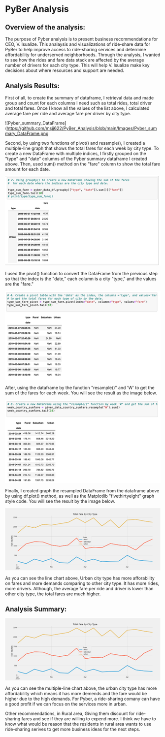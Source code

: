# PyBer Analysis
## Overview of the analysis:
The purpose of Pyber analysis is to present business recommendations for CEO, V. Isualize. This analaysis and visualizations of ride-share data for PyBer to help improve access to ride-sharing services and determine affordability for underserved neighborhoods. Through the analysis, I wanted to see how the rides and fare data stack are affected by the average number of drivers for each city type. This will help V. Isualize make key decisions about where resources and support are needed.

## Analysis Results:
First of all, to create the summary of dataframe, I retrieval data and made group and count for each columns I need such as total rides, total driver and total fares. Once I know all the values of the list above, I calculated average fare per ride and average fare per driver by city type.

![Pyber_summary_DataFrame](https://github.com/msjj622/PyBer_Analysis/blob/main/Images/Pyber_summary_DataFrame.png

Second, by using two functions of pivot() and resample(), I created a multiple-line graph that shows the total fares for each week by city type. To create a new DataFrame with multiple indices, I firstly grouped on the "type" and "date" columns of the Pyber summary dataframe I created above. Then, used sum() method on the "fare" column to show the total fare amount for each date. 

![newDataFrame_type_date_fare](https://github.com/msjj622/PyBer_Analysis/blob/main/Images/newDataFrame_type_date_fare.png)

I used the pivot() function to convert the DataFrame from the previous step so that the index is the "date," each column is a city "type," and the values are the "fare."

![newDataFrame_type_date_byCity_type](https://github.com/msjj622/PyBer_Analysis/blob/main/Images/newDataFrame_type_date_byCity_type.png)

After, using the dataframe by the function "resample()" and 'W' to get the sum of the fares for each week. You will see the result as the image below.

![newDataFrame_resample_w](https://github.com/msjj622/PyBer_Analysis/blob/main/Images/newDataFrame_resample_w.png)


Finally, I created graph the resampled DataFrame from the dataframe above by using df.plot() method, as well as the Matplotlib "fivethirtyeight" graph style code. You will see the result by the image below.

![PyBer_fare_summary](https://github.com/msjj622/PyBer_Analysis/blob/main/Images/PyBer_fare_summary.png)

As you can see the line chart above, Urban city type has more afforability on fares and more demands comparing to other city type. It has more rides, more drivers. Although, the average fare per ride and driver is lower than other city type, the total fares are much higher.

## Analysis Summary: 
![PyBer_fare_summary](https://github.com/msjj622/PyBer_Analysis/blob/main/Images/PyBer_fare_summary.png)

As you can see the multiple-line chart above, the urban city type has more affordability which means it has more demends and the fare would be higher due to the high demands. For Pyber, a ride-sharing comany can have a good profit if we can focus on the services more in urban.

Other recommendations, in Rural area, Giving them discount for ride-sharing fares and see if they are willing to expend more. I think we have to know what would be reason that the residents in rural area wants to use ride-sharing serives to get more business ideas for the next steps.
